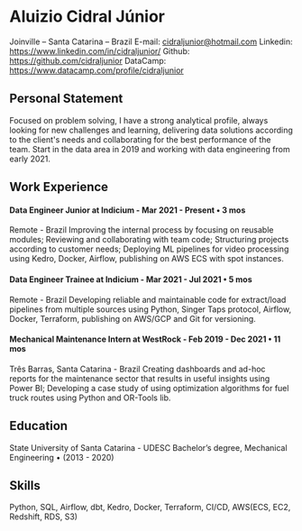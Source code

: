 # Aluizio Cidral Júnior
Joinville – Santa Catarina – Brazil
E-mail: cidraljunior@hotmail.com
Linkedin: https://www.linkedin.com/in/cidraljunior/
Github: https://github.com/cidraljunior
DataCamp: https://www.datacamp.com/profile/cidraljunior

## Personal Statement
Focused on problem solving, I have a strong analytical profile, always looking for new challenges and learning, delivering data solutions according to the client's needs and collaborating for the best performance of the team. Start in the data area in 2019 and working with data engineering from early 2021.

## Work Experience
#### Data Engineer Junior at Indicium - Mar 2021 - Present • 3 mos
Remote - Brazil
Improving the internal process by focusing on reusable modules; Reviewing and collaborating with team code; Structuring projects according to customer needs; Deploying ML pipelines for video processing using Kedro, Docker, Airflow, publishing on AWS ECS with spot instances.

#### Data Engineer Trainee at Indicium - Mar 2021 - Jul 2021 • 5 mos
Remote - Brazil
Developing reliable and maintainable code for extract/load pipelines from multiple sources using Python, Singer Taps protocol, Airflow, Docker, Terraform, publishing on AWS/GCP and Git for versioning.

#### Mechanical Maintenance Intern at WestRock - Feb 2019 - Dec 2021 • 11 mos
Três Barras, Santa Catarina - Brazil
Creating dashboards and ad-hoc reports for the maintenance sector that results in useful insights using Power BI; Developing a case study of using optimization algorithms for fuel truck routes using Python and OR-Tools lib.

## Education
State University of Santa Catarina - UDESC
Bachelor’s degree, Mechanical Engineering • (2013 - 2020)

## Skills
Python, SQL, Airflow, dbt, Kedro, Docker, Terraform, CI/CD, AWS(ECS, EC2, Redshift, RDS, S3)


